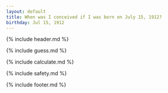 ```yaml
---
layout: default
title: When was I conceived if I was born on July 15, 1912?
birthday: Jul 15, 1912
---
```


{% include header.md %}

{% include guess.md %}

{% include calculate.md %}

{% include safety.md %}

{% include footer.md %}



